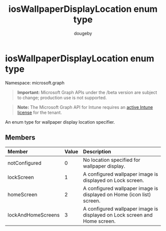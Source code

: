 ﻿---
title: "iosWallpaperDisplayLocation enum type"
description: "An enum type for wallpaper display location specifier."
author: "dougeby"
localization_priority: Normal
ms.prod: "intune"
doc_type: enumPageType
---

# iosWallpaperDisplayLocation enum type

Namespace: microsoft.graph

> **Important:** Microsoft Graph APIs under the /beta version are subject to change; production use is not supported.

> **Note:** The Microsoft Graph API for Intune requires an [active Intune license](https://go.microsoft.com/fwlink/?linkid=839381) for the tenant.

An enum type for wallpaper display location specifier.

## Members

| Member             | Value | Description                                                               |
| :----------------- | :---- | :------------------------------------------------------------------------ |
| notConfigured      | 0     | No location specified for wallpaper display.                              |
| lockScreen         | 1     | A configured wallpaper image is displayed on Lock screen.                 |
| homeScreen         | 2     | A configured wallpaper image is displayed on Home (icon list) screen.     |
| lockAndHomeScreens | 3     | A configured wallpaper image is displayed on Lock screen and Home screen. |

